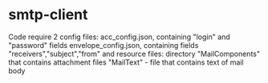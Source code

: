 # smtp-client

Code require 2 config files:
acc_config.json, containing "login" and "password" fields
envelope_config.json, containing fields "receivers","subject","from"
and resource files:
directory "MailComponents" that contains attachment files
"MailText" - file that contains text of mail body
